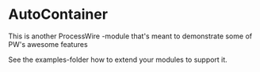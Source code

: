 AutoContainer
=============

This is another ProcessWire -module that's meant to demonstrate some of PW's awesome features

See the examples-folder how to extend your modules to support it.
